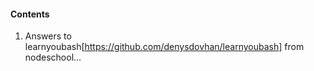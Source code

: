 #### Contents
1. Answers to learnyoubash[https://github.com/denysdovhan/learnyoubash] from nodeschool...
